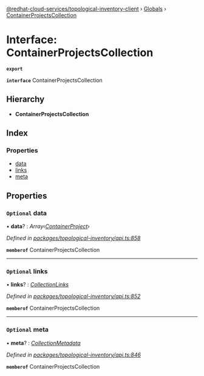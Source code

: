 [@redhat-cloud-services/topological-inventory-client](../README.md) › [Globals](../globals.md) › [ContainerProjectsCollection](containerprojectscollection.md)

# Interface: ContainerProjectsCollection

**`export`** 

**`interface`** ContainerProjectsCollection

## Hierarchy

* **ContainerProjectsCollection**

## Index

### Properties

* [data](containerprojectscollection.md#optional-data)
* [links](containerprojectscollection.md#optional-links)
* [meta](containerprojectscollection.md#optional-meta)

## Properties

### `Optional` data

• **data**? : *Array‹[ContainerProject](containerproject.md)›*

*Defined in [packages/topological-inventory/api.ts:858](https://github.com/RedHatInsights/javascript-clients/blob/master/packages/topological-inventory/api.ts#L858)*

**`memberof`** ContainerProjectsCollection

___

### `Optional` links

• **links**? : *[CollectionLinks](collectionlinks.md)*

*Defined in [packages/topological-inventory/api.ts:852](https://github.com/RedHatInsights/javascript-clients/blob/master/packages/topological-inventory/api.ts#L852)*

**`memberof`** ContainerProjectsCollection

___

### `Optional` meta

• **meta**? : *[CollectionMetadata](collectionmetadata.md)*

*Defined in [packages/topological-inventory/api.ts:846](https://github.com/RedHatInsights/javascript-clients/blob/master/packages/topological-inventory/api.ts#L846)*

**`memberof`** ContainerProjectsCollection
